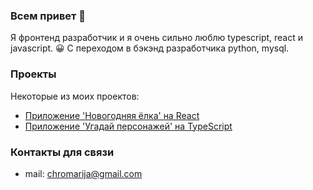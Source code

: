 ### Всем привет 👋

Я фронтенд разработчик и я очень сильно люблю typescript, react и javascript. 😀
С переходом в бэкэнд разработчика python, mysql.

### Проекты

Некоторые из моих проектов:

- [Приложение 'Новогодняя ёлка' на React](https://chromari-christmas-2.netlify.app/)
- [Приложение 'Угадай персонажей' на TypeScript](https://rolling-scopes-school.github.io/chromari-JSFE2021Q3/art-quiz/)

### Контакты для связи

- mail: chromarija@gmail.com

